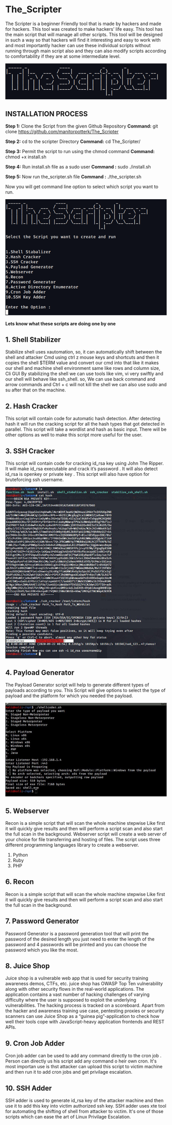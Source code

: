 # The_Scripter

The Scripter is a beginner Friendly tool that is made by hackers and made for hackers. This
tool was created to make hackers’ life easy. This tool has the main script that will manage
all other scripts. This tool will be designed in such a way so that hackers will find it
interesting and easy to work with and most importantly hacker can use these individual scripts 
without running through main script also and they can also modify scripts according to comfortability
if they are at some intermediate level.



![](images/the_scripter.png)
 
 
## INSTALLATION PROCESS
  
**Step 1:**     Clone the Script from the given Github Repository
**Command:**    git clone https://github.com/manitorpotterk/The_Scripter

**Step 2:**     cd to the scripter Directory
**Command:**  cd The_Scripter/

**Step 3:** Permit the script  to run using the chmod command 
**Command:**  chmod +x  install.sh

**Step 4:**    Run install.sh  file as a sudo user
**Command :**   sudo  ./install.sh

**Step 5:**   Now run the_scripter.sh file
**Command :**   ./the_scripter.sh

Now you will get command line option to select which script you want to run.

![](images/mainpage.png)

**Lets know what these scripts are doing one by one**

## 1. Shell Stabilizer
Stabilize shell uses xautomation, so, it can automatically shift between the shell and
attacker Cmd using ctrl z mouse keys and shortcuts and then it copies the shell $TERM
value and convert our cmd into that like it makes our shell and machine shell environment
same like rows and column size, Cli GUI
By stabilizing the shell we can use tools like vim, vi very swiftly and our shell will behave like
ssh_shell. so, We can use back command and arrow commands and Ctrl + c will not kill the
shell we can also use sudo and su after that on the machine.


## 2. Hash Cracker
This script will contain code for automatic hash detection. After detecting hash it will run
the cracking script for all the hash types that got detected in parallel.
This script will take a wordlist and hash as basic input. There will be other options as well to
make this script more useful for the user.


## 3. SSH Cracker
This script will contain code for cracking id_rsa key using John The Ripper.
It will make id_rsa executable and crack it’s password . It will also detect id_rsa is openkey or private key .
This script will also have option for bruteforcing ssh username.

![](images/image7.jpg)


## 4. Payload Generator
The Payload Generator script will help to generate different types of payloads according to you.
This Script will give options to select the type of payload and the platform for which you needed the payload.

![](images/image4.jpg)


## 5. Webserver
Recon is a simple script that will scan the whole machine stepwise Like first it will quickly
give results and then will perform a script scan and also start the full scan in the
background. Webserver script will create a web server of your choice for file transferring
and hosting of files. The script uses three different programming languages library to
create a webserver.
1. Python
2. Ruby
3. PHP


## 6. Recon
Recon is a simple script that will scan the whole machine stepwise  Like first it will quickly
give results and then will perform a script scan and also start the full scan in the background.


## 7. Password Generator
Password Generator is a password generation tool that will print the password of the
desired length you just need to enter the length of the password and 4 passwords will be
printed and you can choose the password which you like the most.


## 8. Juice Shop
Juice shop is a vulnerable web app that is used for security training awareness demos,
CTFs, etc. juice shop has OWASP Top Ten vulnerability along with other security flows in
the real-world applications. The application contains a vast number of hacking challenges
of varying difficulty where the user is supposed to exploit the underlying vulnerabilities.
The hacking process is tracked on a scoreboard.
Apart from the hacker and awareness training use case, pentesting proxies or security
scanners can use Juice Shop as a “guinea pig”-application to check how well their tools cope
with JavaScript-heavy application frontends and REST APIs.


## 9. Cron Job Adder
Cron job adder can be used to add any command directly to the cron job . Person can directly us
his script add any command o heir own cron. It's most importan use is thst attacker can upload this
script to victim machine and then run it to add cron jobs and get privilage escalation.


## 10. SSH Adder
SSH adder is used to generate id_rsa key of the attacker machine and then use it to add this key into 
victim authorized ssh key. SSH adder uses xte tool for automating the shifting of shell from attacker to 
victim. It's one of those scripts which can ease the art of Linux Privilage Escalation. 




